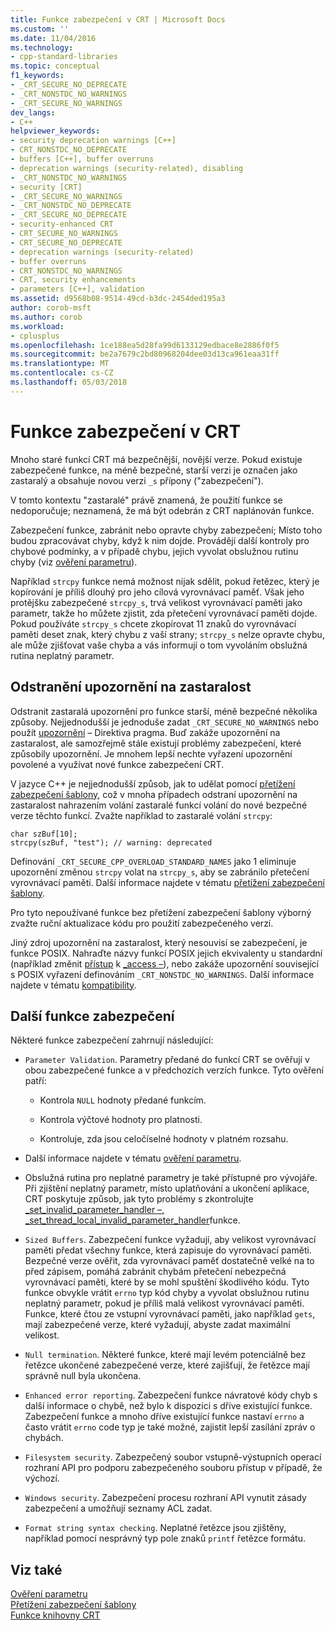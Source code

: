 ```yaml
---
title: Funkce zabezpečení v CRT | Microsoft Docs
ms.custom: ''
ms.date: 11/04/2016
ms.technology:
- cpp-standard-libraries
ms.topic: conceptual
f1_keywords:
- _CRT_SECURE_NO_DEPRECATE
- _CRT_NONSTDC_NO_WARNINGS
- _CRT_SECURE_NO_WARNINGS
dev_langs:
- C++
helpviewer_keywords:
- security deprecation warnings [C++]
- CRT_NONSTDC_NO_DEPRECATE
- buffers [C++], buffer overruns
- deprecation warnings (security-related), disabling
- _CRT_NONSTDC_NO_WARNINGS
- security [CRT]
- _CRT_SECURE_NO_WARNINGS
- _CRT_NONSTDC_NO_DEPRECATE
- _CRT_SECURE_NO_DEPRECATE
- security-enhanced CRT
- CRT_SECURE_NO_WARNINGS
- CRT_SECURE_NO_DEPRECATE
- deprecation warnings (security-related)
- buffer overruns
- CRT_NONSTDC_NO_WARNINGS
- CRT, security enhancements
- parameters [C++], validation
ms.assetid: d9568b08-9514-49cd-b3dc-2454ded195a3
author: corob-msft
ms.author: corob
ms.workload:
- cplusplus
ms.openlocfilehash: 1ce188ea5d28fa99d6133129edbace8e2886f0f5
ms.sourcegitcommit: be2a7679c2bd80968204dee03d13ca961eaa31ff
ms.translationtype: MT
ms.contentlocale: cs-CZ
ms.lasthandoff: 05/03/2018
---
```

# <a name="security-features-in-the-crt"></a>Funkce zabezpečení v CRT
Mnoho staré funkcí CRT má bezpečnější, novější verze. Pokud existuje zabezpečené funkce, na méně bezpečné, starší verzi je označen jako zastaralý a obsahuje novou verzi `_s` přípony ("zabezpečení").  
  
 V tomto kontextu "zastaralé" právě znamená, že použití funkce se nedoporučuje; neznamená, že má být odebrán z CRT naplánován funkce.  
  
 Zabezpečení funkce, zabránit nebo opravte chyby zabezpečení; Místo toho budou zpracovávat chyby, když k nim dojde. Provádějí další kontroly pro chybové podmínky, a v případě chybu, jejich vyvolat obslužnou rutinu chyby (viz [ověření parametru](../c-runtime-library/parameter-validation.md)).  
  
 Například `strcpy` funkce nemá možnost nijak sdělit, pokud řetězec, který je kopírování je příliš dlouhý pro jeho cílová vyrovnávací paměť. Však jeho protějšku zabezpečené `strcpy_s`, trvá velikost vyrovnávací paměti jako parametr, takže ho můžete zjistit, zda přetečení vyrovnávací paměti dojde. Pokud používáte `strcpy_s` chcete zkopírovat 11 znaků do vyrovnávací paměti deset znak, který chybu z vaší strany; `strcpy_s` nelze opravte chybu, ale může zjišťovat vaše chyba a vás informují o tom vyvoláním obslužná rutina neplatný parametr.  
  
## <a name="eliminating-deprecation-warnings"></a>Odstranění upozornění na zastaralost  
 Odstranit zastaralá upozornění pro funkce starší, méně bezpečné několika způsoby. Nejjednodušší je jednoduše zadat `_CRT_SECURE_NO_WARNINGS` nebo použít [upozornění](../preprocessor/warning.md) – Direktiva pragma. Buď zakáže upozornění na zastaralost, ale samozřejmě stále existují problémy zabezpečení, které způsobily upozornění. Je mnohem lepší nechte vyřazení upozornění povolené a využívat nové funkce zabezpečení CRT.  
  
 V jazyce C++ je nejjednodušší způsob, jak to udělat pomocí [přetížení zabezpečení šablony](../c-runtime-library/secure-template-overloads.md), což v mnoha případech odstraní upozornění na zastaralost nahrazením volání zastaralé funkcí volání do nové bezpečné verze těchto funkcí. Zvažte například to zastaralé volání `strcpy`:  
  
```  
char szBuf[10];   
strcpy(szBuf, "test"); // warning: deprecated   
```  
  
 Definování `_CRT_SECURE_CPP_OVERLOAD_STANDARD_NAMES` jako 1 eliminuje upozornění změnou `strcpy` volat na `strcpy_s`, aby se zabránilo přetečení vyrovnávací paměti. Další informace najdete v tématu [přetížení zabezpečení šablony](../c-runtime-library/secure-template-overloads.md).  
  
 Pro tyto nepoužívané funkce bez přetížení zabezpečení šablony výborný zvažte ruční aktualizace kódu pro použití zabezpečeného verzí.  
  
 Jiný zdroj upozornění na zastaralost, který nesouvisí se zabezpečení, je funkce POSIX. Nahraďte názvy funkcí POSIX jejich ekvivalenty u standardní (například změnit [přístup](../c-runtime-library/reference/access-crt.md) k [_access –](../c-runtime-library/reference/access-waccess.md)), nebo zakáže upozornění související s POSIX vyřazení definováním `_CRT_NONSTDC_NO_WARNINGS`. Další informace najdete v tématu [kompatibility](compatibility.md).  
  
## <a name="additional-security-features"></a>Další funkce zabezpečení  
 Některé funkce zabezpečení zahrnují následující:  
  
-   `Parameter Validation`. Parametry předané do funkcí CRT se ověřují v obou zabezpečené funkce a v předchozích verzích funkce. Tyto ověření patří:  
  
    -   Kontrola `NULL` hodnoty předané funkcím.  
  
    -   Kontrola výčtové hodnoty pro platnosti.  
  
    -   Kontroluje, zda jsou celočíselné hodnoty v platném rozsahu.  
  
-   Další informace najdete v tématu [ověření parametru](../c-runtime-library/parameter-validation.md).  
  
-   Obslužná rutina pro neplatné parametry je také přístupné pro vývojáře. Při zjištění neplatný parametr, místo uplatňování a ukončení aplikace, CRT poskytuje způsob, jak tyto problémy s zkontrolujte [_set_invalid_parameter_handler –, _set_thread_local_invalid_parameter_handler](../c-runtime-library/reference/set-invalid-parameter-handler-set-thread-local-invalid-parameter-handler.md)funkce.  
  
-   `Sized Buffers`. Zabezpečení funkce vyžadují, aby velikost vyrovnávací paměti předat všechny funkce, která zapisuje do vyrovnávací paměti. Bezpečné verze ověřit, zda vyrovnávací paměť dostatečně velké na to před zápisem, pomáhá zabránit chybám přetečení nebezpečná vyrovnávací paměti, které by se mohl spuštění škodlivého kódu. Tyto funkce obvykle vrátit `errno` typ kód chyby a vyvolat obslužnou rutinu neplatný parametr, pokud je příliš malá velikost vyrovnávací paměti. Funkce, které čtou ze vstupní vyrovnávací paměti, jako například `gets`, mají zabezpečené verze, které vyžadují, abyste zadat maximální velikost.  
  
-   `Null termination`. Některé funkce, které mají levém potenciálně bez řetězce ukončené zabezpečené verze, které zajišťují, že řetězce mají správně null byla ukončena.  
  
-   `Enhanced error reporting`. Zabezpečení funkce návratové kódy chyb s další informace o chybě, než bylo k dispozici s dříve existující funkce. Zabezpečení funkce a mnoho dříve existující funkce nastaví `errno` a často vrátit `errno` code typ je také možné, zajistit lepší zasílání zpráv o chybách.  
  
-   `Filesystem security`. Zabezpečený soubor vstupně-výstupních operací rozhraní API pro podporu zabezpečeného souboru přístup v případě, že výchozí.  
  
-   `Windows security`. Zabezpečení procesu rozhraní API vynutit zásady zabezpečení a umožňují seznamy ACL zadat.  
  
-   `Format string syntax checking`. Neplatné řetězce jsou zjištěny, například pomocí nesprávný typ pole znaků `printf` řetězce formátu.  
  
## <a name="see-also"></a>Viz také  
 [Ověření parametru](../c-runtime-library/parameter-validation.md)   
 [Přetížení zabezpečení šablony](../c-runtime-library/secure-template-overloads.md)   
 [Funkce knihovny CRT](../c-runtime-library/crt-library-features.md)